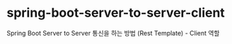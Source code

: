 # spring-boot-server-to-server-client
Spring Boot Server to Server 통신을 하는 방법 (Rest Template) - Client 역할
